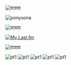 ![ttttttt](https://github.com/user-attachments/assets/4aa895a6-2f9a-4aa7-8818-fccdd23ed0d5)

<img src="https://github.com/user-attachments/assets/d39d8e34-3df6-4f68-a8f7-ef1529c21b6f" alt="ponysona" width="your_width" height="your_height" loop=infinite>

![ttttttt](https://github.com/user-attachments/assets/4aa895a6-2f9a-4aa7-8818-fccdd23ed0d5)

[![My Last.fm](https://lastfm-recently-played.vercel.app/api?user=resfrios&width=1000&count=3&loved=true&loved_style=1&header_style=compact_stats_only&show_user=always&footer_style=wave&bg_color=000000)](https://www.last.fm/user/resfrios)

![ttttttt](https://github.com/user-attachments/assets/4aa895a6-2f9a-4aa7-8818-fccdd23ed0d5)

![pt1](https://github.com/user-attachments/assets/b56ed658-5027-4441-a773-2f174944a499) ![pt1](https://github.com/user-attachments/assets/27868158-dbf3-44a9-aa06-34a8c1e8d5a1) ![pt1](https://github.com/user-attachments/assets/a096d41a-b9f5-4b21-9b49-903de0fc6fee) ![pt1](https://github.com/user-attachments/assets/14ea521d-184f-4df2-b8f3-3d97713517ec) ![pt1](https://github.com/user-attachments/assets/200db241-b308-41c4-a51b-0ab0ec192873)
